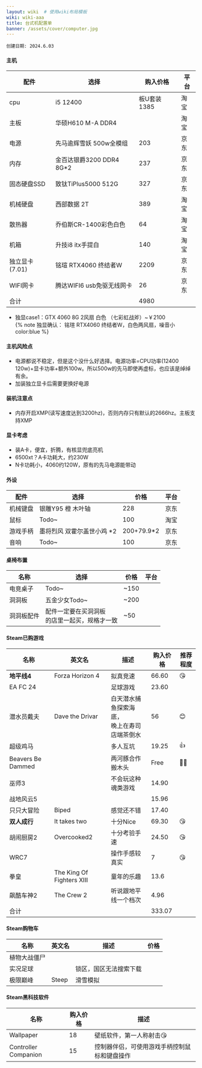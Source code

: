 ```yaml
---
layout: wiki  # 使用wiki布局模板
wiki: wiki-aaa
title: 台式机配置单
banner: /assets/cover/computer.jpg
--- 
```

`创建日期: 2024.6.03`

#### 主机 
| 配件      | 选择 | 购入价格 | 平台 |
| ----------- | ----------- | ----------- | ----------- |
| cpu      | i5 12400       | 板U套装1385       |淘宝       |
| 主板      | 华硕H610 M-A DDR4       |        |淘宝       |
| 电源      | 先马逾辉雪妖 500w全模组       | 203       |京东       |
| 内存      | 金百达银爵3200 DDR4 8G*2       | 237       |京东       |
| 固态硬盘SSD      | 致钛TiPlus5000 512G       | 327       |京东       |
| 机械硬盘      | 西部数据 2T       | 389       |淘宝       |
| 散热器      | 乔伯斯CR-1400彩色白色       | 64       |淘宝       |
| 机箱      | 升技i8 itx手提白       | 140       |淘宝       |
| 独立显卡(7.01)      | 铭瑄 RTX4060 终结者W       | 2209       |京东       |
| WIFI网卡      | 腾达WIFI6 usb免驱无线网卡       | 26       |京东       |
| 合计      |        | 4980       |       |

- 独显case1：GTX 4060 8G 2风扇 白色 （七彩虹战斧）~￥2100  
{% note 独显确认： 铭瑄 RTX4060 终结者W，白色两风扇，噪音小 color:blue %}

#### 主机风险点  
- 电源都说不稳定，但是这个没什么好选择。电源功率=CPU功率(12400 120w)+显卡功率+额外100w。所以500w的先马即使再虚标，也应该是绰绰有余。
- 加装独立显卡后需要更换好电源  
  
#### 装机注意点
- 内存开启XMP(读写速度达到3200hz)，否则内存只有默认的2666hz。主板支持XMP

#### 显卡考虑
- 装A卡，便宜，折腾，有核显兜底亮机
- 6500xt？A卡功耗大，约230W
- N卡功耗小，4060约120W，原有的先马电源能带动 

#### 外设
| 配件      | 选择 | 价格 | 平台 |
| ----------- | ----------- | ----------- | ----------- |
| 机械键盘      | 银雕Y95 橙 木叶轴       | 228       |京东       |
| 鼠标      | Todo~       | 100       |淘宝       |
| 游戏手柄      | 墨将烈风 双霍尔盖世小鸡 *2       | 200+79.9*2       |京东       |
| 音响      | Todo~       | 100       |京东       |

#### 桌椅布置
| 名称      | 选择 | 价格 | 平台 |
| ----------- | ----------- | ----------- | ----------- |
| 电竞桌子      | Todo~       | ~150       |       |
| 洞洞板 | 五金少女Todo~ | ~200 |  |
| 洞洞板配件 | 配件一定要在买洞洞板<br>的店里一起买，规格才一致 | ~50 |  |

#### Steam已购游戏
| 名称      | 英文名 | 描述 | 购入价格 | 推荐程度 |
| ----------- | ----------- | ----------- | ----------- | ----------- |
| **地平线4** | Forza Horizon 4 | 拟真竞速 | 66.60 | 😘 |
| EA FC 24 |  | 足球游戏 | 23.60 |  |
| 潜水员戴夫 | Dave the Drivar | 白天潜水捕鱼探索海底，<br>晚上在寿司店端茶倒水 | 56 | 😊 |
| 超级鸡马 |  | 多人互坑 | 19.25 | 👍 |
| Beavers Be Dammed |  | 两河豚合作搬木头 | Free | 👦👧 |
| 巫师3 |  | 不会玩这种魂类游戏 | 14.90 |  |
| 战地风云5 |  |  | 15.96  |  |
| 只只大冒险 | Biped | 感觉还不错 | 17.40 |  |
| **双人成行** | It takes two | 十分Nice | 69.30 | 😘 |
| 胡闹厨房2 | Overcooked2 | 十分考验手速 | 24.50 | 😘 |
| WRC7 |  | 操作手感较真实 | 7 | 😘 |
| 拳皇 | The King Of Fighters XIII | 童年的乐趣 | 13.6 |  |
| 飙酷车神2 | The Crew 2 | 听说跟地平线一个档次 | 4.96 |  |
| 合计 |  |  | 333.07 |  |

#### Steam购物车
| 名称 | 英文名 | 描述 | 价格 |
| ----------- | ----------- | ----------- | ----------- |
| 植物大战僵尸 |  |  | |
| 实况足球 |  | 锁区，国区无法搜索下载 | |
| 极限巅峰 | Steep | 滑雪模拟 | |

#### Steam黑科技软件
| 名称      | 购入价格 | 描述 |
| ----------- | ----------- | ----------- |
| Wallpaper | 18 | 壁纸软件，第一人称射击😘 |
| Controller Companion | 15 | 控制器伴侣，可使用游戏手柄控制鼠标和键盘操作 |
